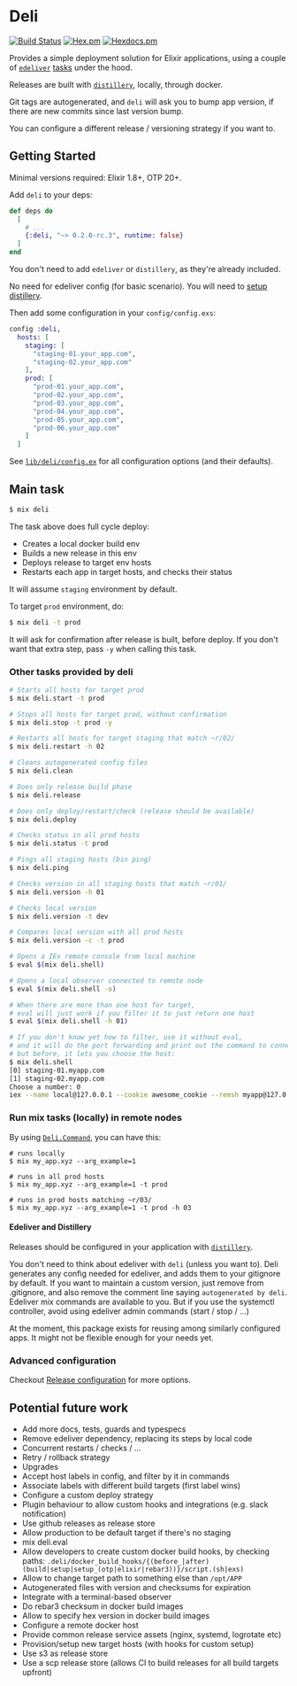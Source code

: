 # Deli

[![Build Status](https://travis-ci.org/rodrigues/deli.svg?branch=master)](https://travis-ci.org/rodrigues/deli)
[![Hex.pm](https://img.shields.io/hexpm/v/deli.svg)](https://hex.pm/packages/deli)
[![Hexdocs.pm](https://img.shields.io/badge/api-hexdocs-brightgreen.svg)](https://hexdocs.pm/deli/0.2.0-rc.3)

Provides a simple deployment solution for Elixir applications, using a couple of [`edeliver`](https://github.com/edeliver/edeliver) [tasks](https://hexdocs.pm/edeliver/Mix.Tasks.Edeliver.html#content) under the hood.

Releases are built with [`distillery`](https://github.com/bitwalker/distillery), locally, through docker.

Git tags are autogenerated, and `deli` will ask you to bump app version, if there are new commits since last version bump.

You can configure a different release / versioning strategy if you want to.

## Getting Started

Minimal versions required: Elixir 1.8+, OTP 20+.

Add `deli` to your deps:

```elixir
def deps do
  [
    # ...
    {:deli, "~> 0.2.0-rc.3", runtime: false}
  ]
end
```

You don't need to add `edeliver` or `distillery`, as they're already included.

No need for edeliver config (for basic scenario). You will need to [setup distillery](https://hexdocs.pm/distillery).

Then add some configuration in your `config/config.exs`:

```elixir
config :deli,
  hosts: [
    staging: [
      "staging-01.your_app.com",
      "staging-02.your_app.com"
    ],
    prod: [
      "prod-01.your_app.com",
      "prod-02.your_app.com",
      "prod-03.your_app.com",
      "prod-04.your_app.com",
      "prod-05.your_app.com",
      "prod-06.your_app.com"
    ]
  ]
```

See [`lib/deli/config.ex`](https://github.com/rodrigues/deli/blob/master/lib/deli/config.ex) for all configuration options (and their defaults).

## Main task

```bash
$ mix deli
```

The task above does full cycle deploy:

- Creates a local docker build env
- Builds a new release in this env
- Deploys release to target env hosts
- Restarts each app in target hosts, and checks their status

It will assume `staging` environment by default.

To target `prod` environment, do:

```bash
$ mix deli -t prod
```

It will ask for confirmation after release is built, before deploy.
If you don't want that extra step, pass `-y` when calling this task.

### Other tasks provided by deli

```bash
# Starts all hosts for target prod
$ mix deli.start -t prod

# Stops all hosts for target prod, without confirmation
$ mix deli.stop -t prod -y

# Restarts all hosts for target staging that match ~r/02/
$ mix deli.restart -h 02

# Cleans autogenerated config files
$ mix deli.clean

# Does only release build phase
$ mix deli.release

# Does only deploy/restart/check (release should be available)
$ mix deli.deploy

# Checks status in all prod hosts
$ mix deli.status -t prod

# Pings all staging hosts (bin ping)
$ mix deli.ping

# Checks version in all staging hosts that match ~r/01/
$ mix deli.version -h 01

# Checks local version
$ mix deli.version -t dev

# Compares local version with all prod hosts
$ mix deli.version -c -t prod

# Opens a IEx remote console from local machine
$ eval $(mix deli.shell)

# Opens a local observer connected to remote node
$ eval $(mix deli.shell -o)

# When there are more than one host for target,
# eval will just work if you filter it to just return one host
$ eval $(mix deli.shell -h 01)

# If you don't know yet how to filter, use it without eval,
# and it will do the port forwarding and print out the command to connect,
# but before, it lets you choose the host:
$ mix deli.shell
[0] staging-01.myapp.com
[1] staging-02.myapp.com
Choose a number: 0
iex --name local@127.0.0.1 --cookie awesome_cookie --remsh myapp@127.0.0.1
```

### Run mix tasks (locally) in remote nodes

By using [`Deli.Command`](https://hexdocs.pm/deli/Deli.Command.html), you can have this:

```shell
# runs locally
$ mix my_app.xyz --arg_example=1

# runs in all prod hosts
$ mix my_app.xyz --arg_example=1 -t prod

# runs in prod hosts matching ~r/03/
$ mix my_app.xyz --arg_example=1 -t prod -h 03
```

#### Edeliver and Distillery

Releases should be configured in your application with [`distillery`](https://hexdocs.pm/distillery).

You don't need to think about edeliver with `deli` (unless you want to).
Deli generates any config needed for edeliver, and adds them to your gitignore by default.
If you want to maintain a custom version, just remove from .gitignore, and also remove the comment line saying `autogenerated by deli`.
Edeliver mix commands are available to you. But if you use the systemctl controller, avoid using edeliver admin commands (start / stop / ...)

At the moment, this package exists for reusing among similarly configured apps. It might not be flexible enough for your needs yet.

### Advanced configuration

Checkout [Release configuration](https://hexdocs.pm/deli/0.2.0-rc.3/release.html#release-configuration) for more options.

## Potential future work

- Add more docs, tests, guards and typespecs
- Remove edeliver dependency, replacing its steps by local code
- Concurrent restarts / checks / ...
- Retry / rollback strategy
- Upgrades
- Accept host labels in config, and filter by it in commands
- Associate labels with different build targets (first label wins)
- Configure a custom deploy strategy
- Plugin behaviour to allow custom hooks and integrations (e.g. slack notification)
- Use github releases as release store
- Allow production to be default target if there's no staging
- mix deli.eval
- Allow developers to create custom docker build hooks, by checking paths: `.deli/docker_build_hooks/{(before_|after)(build|setup|setup_(otp|elixir|rebar3))}/script.(sh|exs)`
- Allow to change target path to something else than `/opt/APP`
- Autogenerated files with version and checksums for expiration
- Integrate with a terminal-based observer
- Do rebar3 checksum in docker build images
- Allow to specify hex version in docker build images
- Configure a remote docker host
- Provide common release service assets (nginx, systemd, logrotate etc)
- Provision/setup new target hosts (with hooks for custom setup)
- Use s3 as release store
- Use a scp release store (allows CI to build releases for all build targets upfront)
